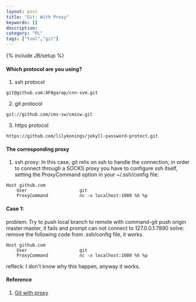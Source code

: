 ```yaml
---
layout: post
title: "Git: With Proxy"
keywords: []
description: 
category: "PL"
tags: ["tool","git"]
---
```

{% include JB/setup %}

#### Which protocol are you using?
1. ssh protocol
```
git@github.com:AFAgarap/cnn-svm.git
```
2. git protocol
```
git://github.com/cms-sw/cmssw.git
```
3. https protocol
```
https://github.com/lilykonings/jekyll-password-protect.git
```

#### The corresponding proxy

1. ssh proxy: In this case, git relis on ssh to handle the connection; in order to connect through a
   SOCKS proxy you have to configure ssh itself, setting the ProxyCommand option in your
   ~/.ssh/config file:
```
Host github.com
    User                    git
    ProxyCommand            nc -x localhost:1080 %h %p
```

#### Case 1:
problem: Try to push local branch to remote with command-git push origin master:master, it fails and prompt can not connect to
127.0.0.1:7890
solve: remove the following code from .ssh/config file, it works.
```
Host github.com
    User                    git
    ProxyCommand            nc -x localhost:1080 %h %p
```
refleck: I don't know why this happen, anyway it works.



#### Reference
1. [Git with proxy](https://cms-sw.github.io/tutorial-proxy.html)
